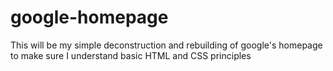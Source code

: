 # google-homepage
This will be my simple deconstruction and rebuilding of google's homepage to make sure I understand basic HTML and CSS principles